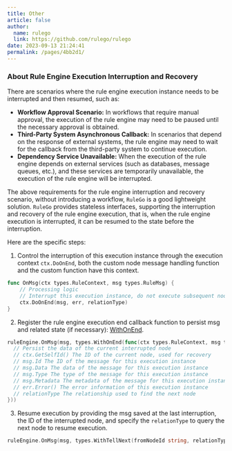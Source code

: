 ```yaml
---
title: Other
article: false
author: 
  name: rulego
  link: https://github.com/rulego/rulego
date: 2023-09-13 21:24:41
permalink: /pages/4bb2d1/
---
```


### About Rule Engine Execution Interruption and Recovery

There are scenarios where the rule engine execution instance needs to be interrupted and then resumed, such as:
- **Workflow Approval Scenario:** In workflows that require manual approval, the execution of the rule engine may need to be paused until the necessary approval is obtained.
- **Third-Party System Asynchronous Callback:** In scenarios that depend on the response of external systems, the rule engine may need to wait for the callback from the third-party system to continue execution.
- **Dependency Service Unavailable:** When the execution of the rule engine depends on external services (such as databases, message queues, etc.), and these services are temporarily unavailable, the execution of the rule engine will be interrupted.

The above requirements for the rule engine interruption and recovery scenario, without introducing a workflow, `RuleGo` is a good lightweight solution. `RuleGo` provides stateless interfaces,
supporting the interruption and recovery of the rule engine execution, that is, when the rule engine execution is interrupted, it can be resumed to the state before the interruption.

Here are the specific steps:

1. Control the interruption of this execution instance through the execution context `ctx.DoOnEnd`, both the custom node message handling function and the custom function have this context.

```go
func OnMsg(ctx types.RuleContext, msg types.RuleMsg) {
    // Processing logic
    // Interrupt this execution instance, do not execute subsequent nodes, and notify the rule engine `OnEnd` callback function
    ctx.DoOnEnd(msg, err, relationType)
}
```

2. Register the rule engine execution end callback function to persist msg and related state (if necessary): [WithOnEnd](/pages/2bf5ef#RuleContextOption).
```go
ruleEngine.OnMsg(msg, types.WithOnEnd(func(ctx types.RuleContext, msg types.RuleMsg, err error, relationType string) {
  // Persist the data of the current interrupted node
  // ctx.GetSelfId() The ID of the current node, used for recovery
  // msg.Id The ID of the message for this execution instance
  // msg.Data The data of the message for this execution instance
  // msg.Type The type of the message for this execution instance
  // msg.Metadata The metadata of the message for this execution instance
  // err.Error() The error information of this execution instance
  // relationType The relationship used to find the next node
}))
```

3. Resume execution by providing the msg saved at the last interruption, the ID of the interrupted node, and specify the `relationType` to query the next node to resume execution.
```go
ruleEngine.OnMsg(msg, types.WithTellNext(fromNodeId string, relationTypes ...string))
```
